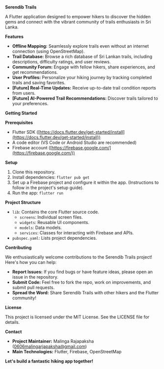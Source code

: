 **Serendib Trails**

A Flutter application designed to empower hikers to discover the hidden gems and connect with the vibrant community of trails enthusiasts in Sri Lanka.

**Features**

- **Offline Mapping:** Seamlessly explore trails even without an internet connection (using OpenStreetMap).
- **Trail Database:** Browse a rich database of Sri Lankan trails, including descriptions, difficulty ratings, and user reviews.
- **Community Forum:** Engage with fellow hikers, share experiences, and get recommendations.
- **User Profiles:** Personalize your hiking journey by tracking completed trails and saving favorites.
- **[Future] Real-Time Updates:** Receive up-to-date trail condition reports from users.
- **[Future] AI-Powered Trail Recommendations:** Discover trails tailored to your preferences.

**Getting Started**

**Prerequisites**

- Flutter SDK ([https://docs.flutter.dev/get-started/install](https://docs.flutter.dev/get-started/install))
- A code editor (VS Code or Android Studio are recommended)
- Firebase account ([https://firebase.google.com/](https://firebase.google.com/))

**Setup**

1. Clone this repository.
2. Install dependencies: `flutter pub get`
3. Set up a Firebase project and configure it within the app. (Instructions to follow in the project's setup guide).
4. Run the app: `flutter run`

**Project Structure**

- `lib`: Contains the core Flutter source code.
  - `screens`: Individual screen files.
  - `widgets`: Reusable UI components.
  - `models`: Data models.
  - `services`: Classes for interacting with Firebase and APIs.
- `pubspec.yaml`: Lists project dependencies.

**Contributing**

We enthusiastically welcome contributions to the Serendib Trails project! Here's how you can help:

- **Report Issues:** If you find bugs or have feature ideas, please open an issue in the repository.
- **Submit Code:** Feel free to fork the repo, work on improvements, and submit pull requests.
- **Spread the Word:** Share Serendib Trails with other hikers and the Flutter community!

**License**

This project is licensed under the MIT License. See the LICENSE file for details.

**Contact**

- **Project Maintainer:** Malinga Rajapaksha (0606malingarjapaksha@gmail.com)
- **Main Technologies:** Flutter, Firebase, OpenStreetMap

**Let's build a fantastic hiking app together!**

